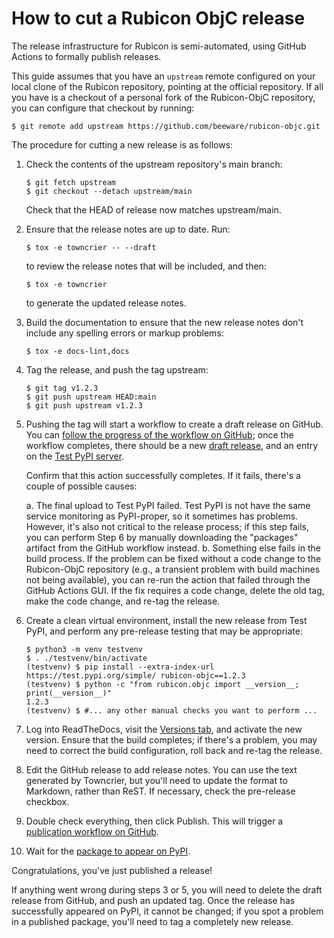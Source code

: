 # How to cut a Rubicon ObjC release

The release infrastructure for Rubicon is semi-automated, using GitHub
Actions to formally publish releases.

This guide assumes that you have an `upstream` remote configured on your
local clone of the Rubicon repository, pointing at the official
repository. If all you have is a checkout of a personal fork of the
Rubicon-ObjC repository, you can configure that checkout by running:

```console
$ git remote add upstream https://github.com/beeware/rubicon-objc.git
```

The procedure for cutting a new release is as follows:

1.  Check the contents of the upstream repository's main branch:

    ```console
    $ git fetch upstream
    $ git checkout --detach upstream/main
    ```

    Check that the HEAD of release now matches upstream/main.

2.  Ensure that the release notes are up to date. Run:

    ```console
    $ tox -e towncrier -- --draft
    ```

    to review the release notes that will be included, and then:

    ```console
    $ tox -e towncrier
    ```

    to generate the updated release notes.

3.  Build the documentation to ensure that the new release notes don't
    include any spelling errors or markup problems:

    ```console
    $ tox -e docs-lint,docs
    ```

4.  Tag the release, and push the tag upstream:

    ```console
    $ git tag v1.2.3
    $ git push upstream HEAD:main
    $ git push upstream v1.2.3
    ```

5.  Pushing the tag will start a workflow to create a draft release on
    GitHub. You can [follow the progress of the workflow on GitHub](https://github.com/beeware/rubicon-objc/actions?query=workflow%3A%22Create+Release%22);
    once the workflow completes, there should be a new [draft release](https://github.com/beeware/rubicon-objc/releases), and an
    entry on the [Test PyPI server](https://test.pypi.org/project/rubicon-objc/).

    Confirm that this action successfully completes. If it fails,
    there's a couple of possible causes:

    a.  The final upload to Test PyPI failed. Test PyPI is not have the
        same service monitoring as PyPI-proper, so it sometimes has
        problems. However, it's also not critical to the release
        process; if this step fails, you can perform Step 6 by manually
        downloading the "packages" artifact from the GitHub workflow
        instead.
    b.  Something else fails in the build process. If the problem can be
        fixed without a code change to the Rubicon-ObjC repository
        (e.g., a transient problem with build machines not being
        available), you can re-run the action that failed through the
        GitHub Actions GUI. If the fix requires a code change, delete
        the old tag, make the code change, and re-tag the release.

6.  Create a clean virtual environment, install the new release from
    Test PyPI, and perform any pre-release testing that may be
    appropriate:

    ```console
    $ python3 -m venv testvenv
    $ . ./testvenv/bin/activate
    (testvenv) $ pip install --extra-index-url https://test.pypi.org/simple/ rubicon-objc==1.2.3
    (testvenv) $ python -c "from rubicon.objc import __version__; print(__version__)"
    1.2.3
    (testvenv) $ #... any other manual checks you want to perform ...
    ```

7.  Log into ReadTheDocs, visit the [Versions tab](https://readthedocs.org/projects/rubicon-objc/versions/), and
    activate the new version. Ensure that the build completes; if
    there's a problem, you may need to correct the build configuration,
    roll back and re-tag the release.

8.  Edit the GitHub release to add release notes. You can use the text
    generated by Towncrier, but you'll need to update the format to
    Markdown, rather than ReST. If necessary, check the pre-release
    checkbox.

9.  Double check everything, then click Publish. This will trigger a
    [publication workflow on
    GitHub](https://github.com/beeware/rubicon-objc/actions?query=workflow%3A%22Upload+Python+Package%22).

10. Wait for the [package to appear on
    PyPI](https://pypi.org/project/rubicon-objc/).

Congratulations, you've just published a release!

If anything went wrong during steps 3 or 5, you will need to delete the
draft release from GitHub, and push an updated tag. Once the release has
successfully appeared on PyPI, it cannot be changed; if you spot a
problem in a published package, you'll need to tag a completely new
release.
